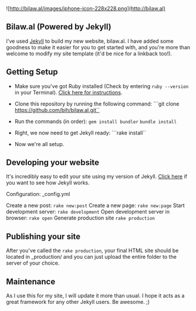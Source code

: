![http://bilaw.al/images/iphone-icon-228x228.png](http://bilaw.al)
## Bilaw.al (Powered by Jekyll) ##

I've used [Jekyll](http://jekyllrb.com) to build my new website, bilaw.al. I have added some goodness to make it easier for you to get started with, and you're more than welcome to modify my site template (it'd be nice for a linkback too!).

## Getting Setup
* Make sure you've got Ruby installed (Check by entering `ruby --version` in your Terminal). [Click here for instructions](http://www.ruby-lang.org/en/downloads/).

* Clone this repository by running the following command:
```git clone https://github.com/bih/bilaw.al.git``

* Run the commands (in order):
```gem install bundler```
```bundle install```

* Right, we now need to get Jekyll ready:
```rake install``

* Now we're all setup.

## Developing your website
It's incredibly easy to edit your site using my version of Jekyll. [Click here](http://github.com/mojombo/jekyll) if you want to see how Jekyll works.

Configuration: _config.yml

Create a new post: `rake new:post`
Create a new page: `rake new:page`
Start development server: `rake development`
Open development server in browser: `rake open`
Generate production site `rake production`

## Publishing your site
After you've called the `rake production`, your final HTML site should be located in _production/ and you can just upload the entire folder to the server of your choice.

## Maintenance
As I use this for my site, I will update it more than usual. I hope it acts as a great framework for any other Jekyll users. Be awesome. ;)
